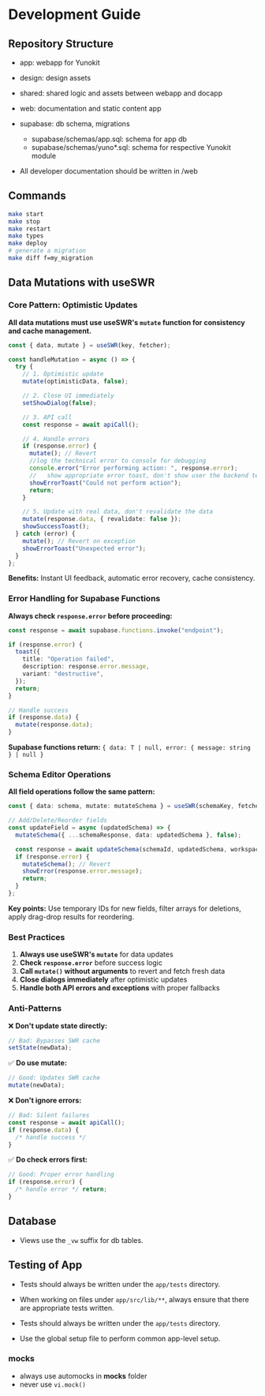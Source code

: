 # Development Guide

## Repository Structure

- app: webapp for Yunokit
- design: design assets
- shared: shared logic and assets between webapp and docapp
- web: documentation and static content app
- supabase: db schema, migrations
  - supabase/schemas/app.sql: schema for app db
  - supabase/schemas/yuno\*.sql: schema for respective Yunokit module

- All developer documentation should be written in /web

## Commands

```bash
make start
make stop
make restart
make types
make deploy
# generate a migration
make diff f=my_migration
```

## Data Mutations with useSWR

### Core Pattern: Optimistic Updates

**All data mutations must use useSWR's `mutate` function for consistency and cache management.**

```typescript
const { data, mutate } = useSWR(key, fetcher);

const handleMutation = async () => {
  try {
    // 1. Optimistic update
    mutate(optimisticData, false);

    // 2. Close UI immediately
    setShowDialog(false);

    // 3. API call
    const response = await apiCall();

    // 4. Handle errors
    if (response.error) {
      mutate(); // Revert
      //log the technical error to console for debugging
      console.error("Error performing action: ", response.error);
      //   show appropriate error toast, don't show user the backend technical error
      showErrorToast("Could not perform action");
      return;
    }

    // 5. Update with real data, don't revalidate the data
    mutate(response.data, { revalidate: false });
    showSuccessToast();
  } catch (error) {
    mutate(); // Revert on exception
    showErrorToast("Unexpected error");
  }
};
```

**Benefits:** Instant UI feedback, automatic error recovery, cache consistency.

### Error Handling for Supabase Functions

**Always check `response.error` before proceeding:**

```typescript
const response = await supabase.functions.invoke("endpoint");

if (response.error) {
  toast({
    title: "Operation failed",
    description: response.error.message,
    variant: "destructive",
  });
  return;
}

// Handle success
if (response.data) {
  mutate(response.data);
}
```

**Supabase functions return:** `{ data: T | null, error: { message: string } | null }`

### Schema Editor Operations

**All field operations follow the same pattern:**

```typescript
const { data: schema, mutate: mutateSchema } = useSWR(schemaKey, fetcher);

// Add/Delete/Reorder fields
const updateField = async (updatedSchema) => {
  mutateSchema({ ...schemaResponse, data: updatedSchema }, false);

  const response = await updateSchema(schemaId, updatedSchema, workspaceId);
  if (response.error) {
    mutateSchema(); // Revert
    showError(response.error.message);
    return;
  }
};
```

**Key points:** Use temporary IDs for new fields, filter arrays for deletions, apply drag-drop results for reordering.

### Best Practices

1. **Always use useSWR's `mutate`** for data updates
2. **Check `response.error`** before success logic
3. **Call `mutate()` without arguments** to revert and fetch fresh data
4. **Close dialogs immediately** after optimistic updates
5. **Handle both API errors and exceptions** with proper fallbacks

### Anti-Patterns

❌ **Don't update state directly:**

```typescript
// Bad: Bypasses SWR cache
setState(newData);
```

✅ **Do use mutate:**

```typescript
// Good: Updates SWR cache
mutate(newData);
```

❌ **Don't ignore errors:**

```typescript
// Bad: Silent failures
const response = await apiCall();
if (response.data) {
  /* handle success */
}
```

✅ **Do check errors first:**

```typescript
// Good: Proper error handling
if (response.error) {
  /* handle error */ return;
}
```
## Database

- Views use the `_vw` suffix for db tables.


## Testing of App

- Tests should always be written under the `app/tests` directory. 
- When working on files under `app/src/lib/**`, always ensure that there are appropriate tests written.

- Tests should always be written under the `app/tests` directory. 
- Use the global setup file to perform common app-level setup.

### mocks
- always use automocks in __mocks__ folder
- never use `vi.mock()`
